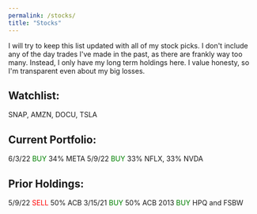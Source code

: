 ```yaml
---
permalink: /stocks/
title: "Stocks"
---
```


I will try to keep this list updated with all of my stock picks. I don't include any of the day trades I've made in the past, as there are frankly way too many. Instead, I only have my long term holdings here. I value honesty, so I'm transparent even about my big losses.

## Watchlist:

SNAP, AMZN, DOCU, TSLA

## Current Portfolio: 

6/3/22 <span style="color:green">BUY</span> 34% META
5/9/22 <span style="color:green">BUY</span> 33% NFLX, 33% NVDA

## Prior Holdings:

5/9/22 <span style="color:red">SELL</span> 50% ACB 
3/15/21 <span style="color:green">BUY</span> 50% ACB
2013 <span style="color:green">BUY</span> HPQ and FSBW 